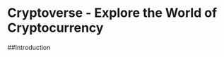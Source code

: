# Cryptoverse - Explore the World of Cryptocurrency

<!-- ![Cryptoverse](https://i.ibb.co/8gh5Jc8/image.png) -->

##Introduction
